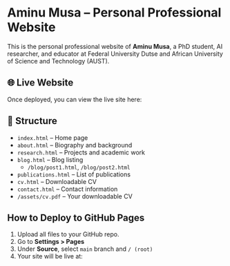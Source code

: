 # Aminu Musa – Personal Professional Website

This is the personal professional website of **Aminu Musa**, a PhD student, AI researcher, and educator at Federal University Dutse and African University of Science and Technology (AUST).

## 🌐 Live Website
Once deployed, you can view the live site here:

## 📁 Structure

- `index.html` – Home page
- `about.html` – Biography and background
- `research.html` – Projects and academic work
- `blog.html` – Blog listing
  - `/blog/post1.html`, `/blog/post2.html`
- `publications.html` – List of publications
- `cv.html` – Downloadable CV
- `contact.html` – Contact information
- `/assets/cv.pdf` – Your downloadable CV

## How to Deploy to GitHub Pages

1. Upload all files to your GitHub repo.
2. Go to **Settings > Pages**
3. Under **Source**, select `main` branch and `/ (root)`
4. Your site will be live at:
